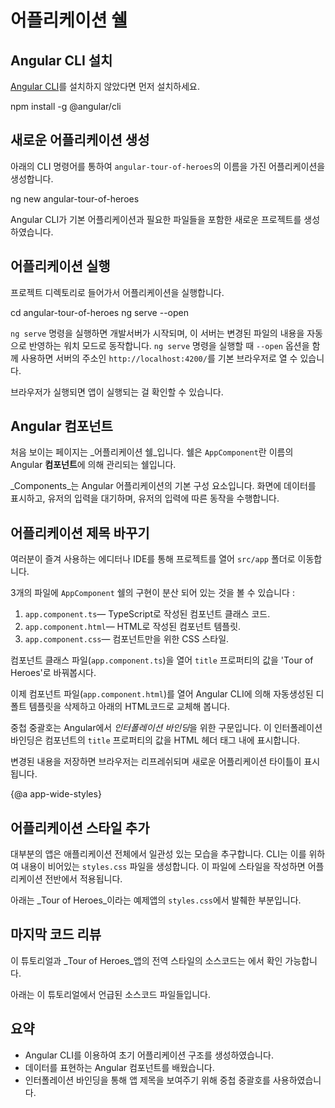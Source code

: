 # 어플리케이션 쉘

## Angular CLI 설치

[Angular CLI](https://github.com/angular/angular-cli)를 설치하지 않았다면 먼저 설치하세요.

<code-example language="sh" class="code-shell">
  npm install -g @angular/cli
</code-example>  

## 새로운 어플리케이션 생성

아래의 CLI 명령어를 통하여 `angular-tour-of-heroes`의 이름을 가진 어플리케이션을 생성합니다.

<code-example language="sh" class="code-shell">
  ng new angular-tour-of-heroes
</code-example> 

Angular CLI가 기본 어플리케이션과 필요한 파일들을 포함한 새로운 프로젝트를 생성하였습니다. 

## 어플리케이션 실행

프로젝트 디렉토리로 들어가서 어플리케이션을 실행합니다.

<code-example language="sh" class="code-shell">
  cd angular-tour-of-heroes
  ng serve --open
</code-example>
 
<div class="l-sub-section">

`ng serve` 명령을 실행하면 개발서버가 시작되며, 이 서버는 변경된 파일의 내용을 자동으로 반영하는 워치 모드로 동작합니다.
`ng serve` 명령을 실행할 때 `--open` 옵션을 함께 사용하면 서버의 주소인 `http://localhost:4200/`를 기본 브라우저로 열 수 있습니다.

</div>

브라우저가 실행되면 앱이 실행되는 걸 확인할 수 있습니다.

## Angular 컴포넌트

처음 보이는 페이지는 _어플리케이션 쉘_입니다.
쉘은 `AppComponent`란 이름의 Angular **컴포넌트**에 의해 관리되는 쉘입니다.

_Components_는 Angular 어플리케이션의 기본 구성 요소입니다.
화면에 데이터를 표시하고, 유저의 입력을 대기하며, 유저의 입력에 따른 동작을 수행합니다.

## 어플리케이션 제목 바꾸기

여러분이 즐겨 사용하는 에디터나 IDE를 통해 프로젝트를 열어 `src/app` 폴더로 이동합니다.

3개의 파일에 `AppComponent` 쉘의 구현이 분산 되어 있는 것을 볼 수 있습니다 : 

1. `app.component.ts`&mdash; TypeScript로 작성된 컴포넌트 클래스 코드.
1. `app.component.html`&mdash; HTML로 작성된 컴포넌트 템플릿.
1. `app.component.css`&mdash; 컴포넌트만을 위한 CSS 스타일.
 

컴포넌트 클래스 파일(`app.component.ts`)을 열어 `title` 프로퍼티의 값을 'Tour of Heroes'로 바꿔봅시다.

<code-example path="toh-pt0/src/app/app.component.ts" region="set-title" title="app.component.ts (class title property)" linenums="false">
</code-example>

이제 컴포넌트 파일(`app.component.html`)를 열어 Angular CLI에 의해 자동생성된 디폴트 템플릿을 삭제하고 아래의 HTML코드로 교체해 봅니다.

<code-example path="toh-pt0/src/app/app.component.html" 
  title="app.component.html (template)" linenums="false">
</code-example>

중첩 중괄호는 Angular에서 *인터폴레이션 바인딩*을 위한 구문입니다.
이 인터폴레이션 바인딩은 컴포넌트의 `title` 프로퍼티의 값을 HTML 헤더 태그 내에 표시합니다.

변경된 내용을 저장하면 브라우저는 리프레쉬되며 새로운 어플리케이션 타이틀이 표시됩니다.

{@a app-wide-styles}

## 어플리케이션 스타일 추가

대부분의 앱은 애플리케이션 전체에서 일관성 있는 모습을 추구합니다.
CLI는 이를 위하여 내용이 비어있는 `styles.css` 파일을 생성합니다.
이 파일에 스타일을 작성하면 어플리케이션 전반에서 적용됩니다.

아래는 _Tour of Heroes_이라는 예제앱의 `styles.css`에서 발췌한 부분입니다.
<code-example path="toh-pt0/src/styles.1.css" title="src/styles.css (excerpt)">
</code-example>

## 마지막 코드 리뷰

이 튜토리얼과 _Tour of Heroes_앱의 전역 스타일의 소스코드는 <live-example></live-example>에서 확인 가능합니다.

아래는 이 튜토리얼에서 언급된 소스코드 파일들입니다. 

<code-tabs>

  <code-pane title="src/app/app.component.ts" path="toh-pt0/src/app/app.component.ts">
  </code-pane>

  <code-pane title="src/app/app.component.html" path="toh-pt0/src/app/app.component.html">
  </code-pane>

  <code-pane 
    title="src/styles.css (excerpt)" 
    path="toh-pt0/src/styles.1.css">
  </code-pane>
</code-tabs>

## 요약

* Angular CLI를 이용하여 초기 어플리케이션 구조를 생성하였습니다.
* 데이터를 표현하는 Angular 컴포넌트를 배웠습니다.
* 인터폴레이션 바인딩을 통해 앱 제목을 보여주기 위해 중첩 중괄호를 사용하였습니다.